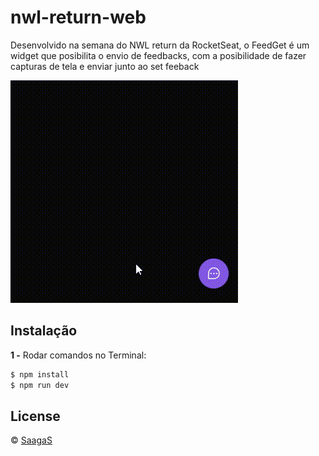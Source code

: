 # nwl-return-web
Desenvolvido na semana do NWL return da RocketSeat, o FeedGet é um widget que posibilita o envio de feedbacks, com a posibilidade de fazer capturas de tela e enviar junto ao set feeback

![](https://github.com/biixin/feedback-giff/blob/main/20221212_174322.gif)



## Instalação

**1 -** Rodar comandos no Terminal:
```sh
$ npm install
$ npm run dev
```

## License
© [SaagaS](https://github.com/SaagaS0)

